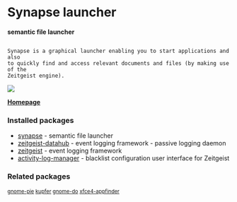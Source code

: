 # Synapse launcher

__semantic file launcher__

```

Synapse is a graphical launcher enabling you to start applications and also
to quickly find and access relevant documents and files (by making use of the
Zeitgeist engine).

```

[![](https://screenshots.debian.net/thumbnail/synapse/)](https://screenshots.debian.net/screenshot/synapse/)


 **[Homepage](https://launchpad.net/synapse-project)**

### Installed packages

* [synapse](https://packages.debian.org/stretch/synapse) - semantic file launcher
* [zeitgeist-datahub](https://packages.debian.org/stretch/zeitgeist-datahub) - event logging framework - passive logging daemon
* [zeitgeist](https://packages.debian.org/stretch/zeitgeist) - event logging framework
* [activity-log-manager](https://packages.debian.org/stretch/activity-log-manager) - blacklist configuration user interface for Zeitgeist

### Related packages

<sub> [gnome-pie](https://packages.debian.org/stretch/gnome-pie) [kupfer](https://packages.debian.org/stretch/kupfer) [gnome-do](https://packages.debian.org/stretch/gnome-do) [xfce4-appfinder](https://packages.debian.org/stretch/xfce4-appfinder)  </sub>
